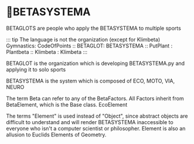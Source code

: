 # 🔷<beta>BETASYSTEMA</beta>

BETAGLOTS are people who apply the BETASYSTEMA to multiple sports

::: tip The language is not the organization (except for Klimbeta)
Gymnastics: CodeOfPoints :: BETAGLOT: BETASYSTEMA :: PutPlant : Plantbeta :: Klimbeta : Klimbeta
:::

BETAGLOT is the organization which is developing BETASYSTEMA.py and applying it to solo sports

BETASYSTEMA is the system which is composed of ECO, MOTO, VIA, NEURO

The term Beta can refer to any of the BetaFactors. All Factors inherit from BetaElement, which is the Base class. EcoElement

The terms "Element" is used instead of "Object", since abstract objects are difficult to understand and will render BETASYSTEMA inaccessible to everyone who isn't a computer scientist or philosopher. Element is also an allusion to Euclids Elements of Geometry.